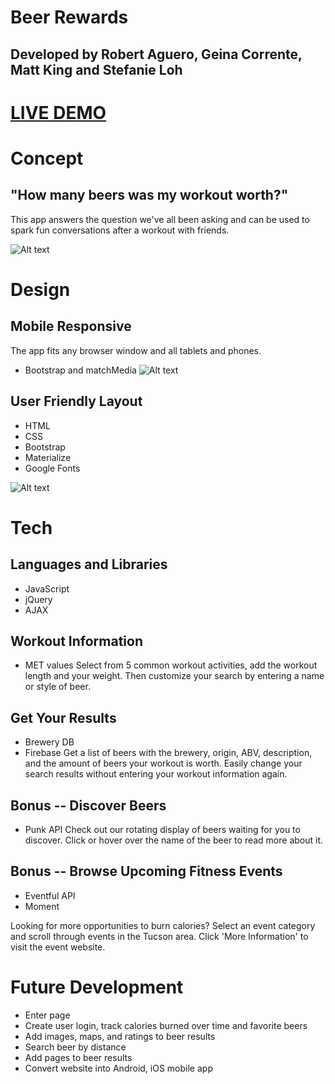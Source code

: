 # Beer Rewards

## Developed by Robert Aguero, Geina Corrente, Matt King and Stefanie Loh

# [LIVE DEMO](https://sloh03.github.io/beerRewards/)

# Concept

## "How many beers was my workout worth?"
This app answers the question we've all been asking and can be used to spark fun conversations after a workout with friends.

![Alt text](images/1logo.png?raw=true "Home Screen")



# Design

## Mobile Responsive
The app fits any browser window and all tablets and phones.
* Bootstrap and matchMedia
![Alt text](images/6mockup.png?raw=true "Mockup")


## User Friendly Layout
* HTML
* CSS
* Bootstrap
* Materialize
* Google Fonts

![Alt text](images/7full_screen.png?raw=true "Full Screen")


# Tech

## Languages and Libraries
* JavaScript
* jQuery
* AJAX


## Workout Information
* MET values
Select from 5 common workout activities, add the workout length and your weight.
Then customize your search by entering a name or style of beer.




## Get Your Results
* Brewery DB
* Firebase
Get a list of beers with the brewery, origin, ABV, description, and the amount of beers your workout is worth.
Easily change your search results without entering your workout information again.



## Bonus -- Discover Beers
* Punk API
Check out our rotating display of beers waiting for you to discover. Click or hover over the name of the beer to read more about it.



## Bonus -- Browse Upcoming Fitness Events
* Eventful API
* Moment

Looking for more opportunities to burn calories? Select an event category and scroll through events in the Tucson area.
Click 'More Information' to visit the event website.




# Future Development
* Enter page
* Create user login, track calories burned over time and favorite beers
* Add images, maps, and ratings to beer results
* Search beer by distance
* Add pages to beer results
* Convert website into Android, iOS mobile app


